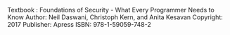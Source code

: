 Textbook : Foundations of Security - What Every Programmer Needs to Know 
Author: Neil Daswani, Christoph Kern, and Anita Kesavan 
Copyright: 2017 
Publisher: Apress 
ISBN: 978-1-59059-748-2